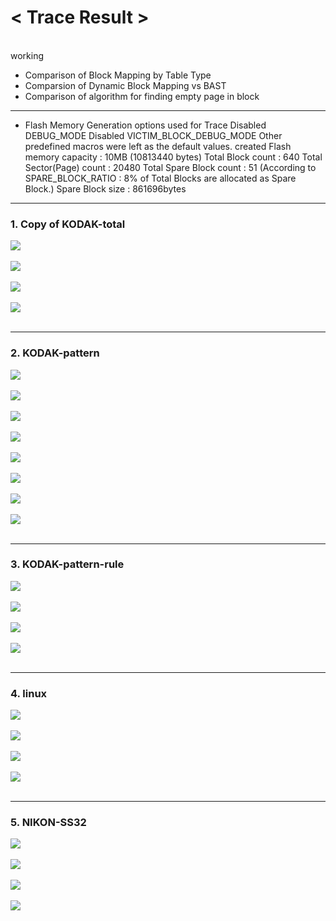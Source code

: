 <h1><strong>< Trace Result ></strong></h1><br>
 working
  
  
  
  
- Comparison of Block Mapping by Table Type
- Comparsion of Dynamic Block Mapping vs BAST
- Comparison of algorithm for finding empty page in block

---

- Flash Memory Generation options used for Trace
Disabled DEBUG_MODE
Disabled VICTIM_BLOCK_DEBUG_MODE
Other predefined macros were left as the default values.
created Flash memory capacity : 10MB (10813440 bytes)
Total Block count : 640
Total Sector(Page) count : 20480
Total Spare Block count : 51 (According to SPARE_BLOCK_RATIO : 8% of Total Blocks are allocated as Spare Block.)
Spare Block size : 861696bytes

---


<h3><strong>1. Copy of KODAK-total</strong></h3>

<img src="/Trace Result/Block Mapping/Static Table/copy of kodak-total (static block mapping, trace per block).png"><br></br>
<img src="/Trace Result/Block Mapping/Static Table/copy of kodak-total (static block mapping, trace per page).png"><br></br>
<img src="/Trace Result/Block Mapping/Dynamic Table/copy of kodak-total (dynamic block mapping, Trace per block).png"><br></br>
<img src="/Trace Result/Block Mapping/Dynamic Table/copy of kodak-total (dynamic block mapping, Trace per page).png"><br></br>

---

<h3><strong>2. KODAK-pattern</strong></h3>

<img src="/Trace Result/Block Mapping/Static Table/kodak-pattern (static block mapping, trace per block).png"><br></br>
<img src="/Trace Result/Block Mapping/Static Table/kodak-pattern (static block mapping, trace per page).png"><br></br>
<img src="/Trace Result/Block Mapping/Dynamic Table/kodak-pattern (dynamic block mapping, Trace per block).png"><br></br>
<img src="/Trace Result/Block Mapping/Dynamic Table/kodak-pattern (dynamic block mapping, Trace per page).png"><br></br>
<img src="/Trace Result/Hybrid Mapping (BAST)/Dynamic Table/Sequential Search for finding empty page in block/kodak-pattern (bast, Trace per block).png"><br></br>
<img src="/Trace Result/Hybrid Mapping (BAST)/Dynamic Table/Sequential Search for finding empty page in block/kodak-pattern (bast, Trace per page).png"><br></br>
<img src="/Trace Result/Hybrid Mapping (BAST)/Dynamic Table/Binary Search for finding empty page in block/kodak-pattern (bast, Trace per block).png"><br></br>
<img src="/Trace Result/Hybrid Mapping (BAST)/Dynamic Table/Binary Search for finding empty page in block/kodak-pattern (bast, Trace per page).png"><br></br>

---

<h3><strong>3. KODAK-pattern-rule</strong></h3>

<img src="/Trace Result/Block Mapping/Static Table/kodak-pattern-rule (static block mapping, trace per block).png"><br></br>
<img src="/Trace Result/Block Mapping/Static Table/kodak-pattern-rule (static block mapping, trace per page).png"><br></br>
<img src="/Trace Result/Block Mapping/Dynamic Table/kodak-pattern-rule (dynamic block mapping, Trace per block).png"><br></br>
<img src="/Trace Result/Block Mapping/Dynamic Table/kodak-pattern-rule (dynamic block mapping, Trace per page).png"><br></br>

---

<h3><strong>4. linux</strong></h3>

<img src="/Trace Result/Block Mapping/Static Table/linux (static block mapping, trace per block).png"><br></br>
<img src="/Trace Result/Block Mapping/Static Table/linux (static block mapping, trace per page).png"><br></br>
<img src="/Trace Result/Block Mapping/Static Table/linux (dynamic block mapping, Trace per block).png"><br></br>
<img src="/Trace Result/Block Mapping/Static Table/linux (dynamic block mapping, Trace per page).png"><br></br>

---

<h3><strong>5. NIKON-SS32</strong></h3>

<img src="/Trace Result/Block Mapping/Static Table/nikon-ss32 (static block mapping, trace per block).png"><br></br>
<img src="/Trace Result/Block Mapping/Static Table/nikon-ss32 (static block mapping, trace per page).png"><br></br>
<img src="/Trace Result/Block Mapping/Static Table/nikon-ss32 (dynamic block mapping, Trace per block).png"><br></br>
<img src="/Trace Result/Block Mapping/Static Table/nikon-ss32 (dynamic block mapping, Trace per page).png"><br></br>

